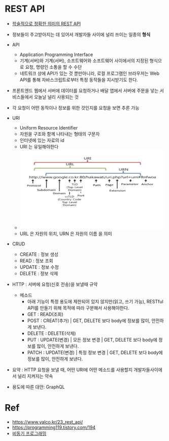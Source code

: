 # REST API

- [학술적으로 정확한 의미의 REST API](https://www.youtube.com/watch?v=RP_f5dMoHFc)

- 정보들이 주고받아지는 데 있어서 개발자들 사이에 널리 쓰이는 일종의 **형식**
- API
    - Application Programming Interface
    - 기계(서버)와 기계(서버), 소프트웨어와 소프트웨어 사이에서의 지정된 형식으로 요청, 명령인 소통을 할 수 수단 
    - 네트워크 상에 API가 있는 것 뿐만아니라, 로컬 프로그램인 브라우저는 Web API를 통해 자바스크립트로부터 특정 동작들을 지시받기도 한다.

- 프론트엔드 웹에서 서버에 데이터를 요청하거나 배달 앱에서 서버에 주문을 넣는 서비스들에서 오늘날 널리 사용되는 것
- 각 요청이 어떤 동작이나 정보를 위한 것인지를 요청을 보면 추론 가능
- URI
    - Uniform Resource Identifier
    - 자원을 구조와 함께 나타내는 형태의 구분자
    - 인터넷에 있는 자료의 id
    - URI 는 유일해야한다
    - <img src="./URI_img.png" alt="kernel" width="500" height="250">
    - URL 은 자원의 위치, URN 은 자원의 이름 을 의미
- CRUD
    - CREATE : 정보 생성
    - READ : 정보 조회
    - UPDATE : 정보 수정
    - DELETE : 정보 삭제
- HTTP : 서버에 요청(신호 전송)을 보낼때 규약 
    - 메소드
        - 아래 기능이 특정 용도에 제한되어 있지 않지만(읽고, 쓰기 가능), RESTful API를 만들기 위해 목적에 따라 구분해서 사용해야한다.
        - GET : READ(조회)
        - POST : CREAT(추가) | GET, DELETE 보다 body에 정보를 많이, 안전하게 보낸다. 
        - DELETE : DELETE(삭제)
        - PUT : UPDATE(변경) | 모든 정보 변경 | GET, DELETE 보다 body에 정보를 많이, 안전하게 보낸다.
        - PATCH : UPDATE(변경) | 특정 정보 변경 | GET, DELETE 보다 body에 정보를 많이, 안전하게 보낸다.
- 요약 : HTTP 요청을 보낼 때, 어떤 URI에 어떤 메소드를 사용할지 개발자들사이에서 널리 지켜지는 약속

- 용도에 따른 대안: GraphQL

# Ref
- https://www.yalco.kr/23_rest_api/
- https://programming119.tistory.com/194
- [비동기 프로그래밍](./비동기프로그래밍.md)